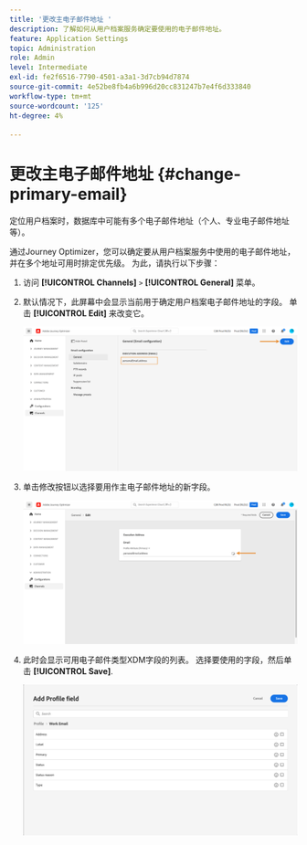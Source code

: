 ```yaml
---
title: '更改主电子邮件地址 '
description: 了解如何从用户档案服务确定要使用的电子邮件地址。
feature: Application Settings
topic: Administration
role: Admin
level: Intermediate
exl-id: fe2f6516-7790-4501-a3a1-3d7cb94d7874
source-git-commit: 4e52be8fb4a6b996d20cc831247b7e4f6d333840
workflow-type: tm+mt
source-wordcount: '125'
ht-degree: 4%

---
```


# 更改主电子邮件地址 {#change-primary-email}

定位用户档案时，数据库中可能有多个电子邮件地址（个人、专业电子邮件地址等）。

通过Journey Optimizer，您可以确定要从用户档案服务中使用的电子邮件地址，并在多个地址可用时排定优先级。 为此，请执行以下步骤：

1. 访问  **[!UICONTROL Channels]** `>` **[!UICONTROL General]** 菜单。
1. 默认情况下，此屏幕中会显示当前用于确定用户档案电子邮件地址的字段。 单击 **[!UICONTROL Edit]** 来改变它。

   ![](../assets/primary-address.png)

1. 单击修改按钮以选择要用作主电子邮件地址的新字段。

   ![](../assets/primary-address-edit.png)

1. 此时会显示可用电子邮件类型XDM字段的列表。 选择要使用的字段，然后单击 **[!UICONTROL Save]**.

   ![](../assets/primary-address-field.png)

<!--1. You can also select an additional field to use as secondary email address. This allows you to determine which field to use if the primary field is empty for a profile. >> will be done later on-->
